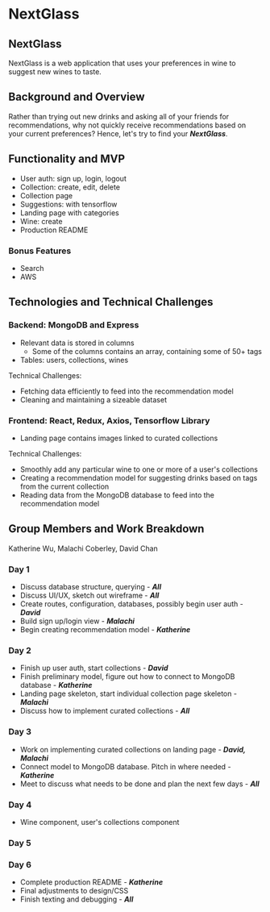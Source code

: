 # NextGlass
## NextGlass
NextGlass is a web application that uses your preferences in wine to suggest new wines to taste.

## Background and Overview
Rather than trying out new drinks and asking all of your friends for recommendations, why not quickly receive recommendations based on your current preferences? Hence, let's try to find your ***NextGlass***.

## Functionality and MVP
- User auth: sign up, login, logout
- Collection: create, edit, delete
- Collection page
- Suggestions: with tensorflow
- Landing page with categories
- Wine: create
- Production README

### Bonus Features
- Search
- AWS

## Technologies and Technical Challenges
### Backend: MongoDB and Express
- Relevant data is stored in columns
  - Some of the columns contains an array, containing some of 50+ tags
- Tables: users, collections, wines

Technical Challenges:
- Fetching data efficiently to feed into the recommendation model
- Cleaning and maintaining a sizeable dataset

### Frontend: React, Redux, Axios, Tensorflow Library
- Landing page contains images linked to curated collections

Technical Challenges:
- Smoothly add any particular wine to one or more of a user's collections
- Creating a recommendation model for suggesting drinks based on tags from the current collection
- Reading data from the MongoDB database to feed into the recommendation model

## Group Members and Work Breakdown
Katherine Wu, Malachi Coberley, David Chan

### Day 1
- Discuss database structure, querying - ***All***
- Discuss UI/UX, sketch out wireframe - ***All***
- Create routes, configuration, databases, possibly begin user auth - ***David***
- Build sign up/login view - ***Malachi***
- Begin creating recommendation model - ***Katherine***

### Day 2
- Finish up user auth, start collections - ***David***
- Finish preliminary model, figure out how to connect to MongoDB database - ***Katherine***
- Landing page skeleton, start individual collection page skeleton - ***Malachi***
- Discuss how to implement curated collections - ***All***

### Day 3
- Work on implementing curated collections on landing page - ***David, Malachi***
- Connect model to MongoDB database. Pitch in where needed - ***Katherine***
- Meet to discuss what needs to be done and plan the next few days - ***All***

### Day 4
- Wine component, user's collections component

### Day 5

### Day 6
- Complete production README - ***Katherine***
- Final adjustments to design/CSS
- Finish texting and debugging - ***All***
